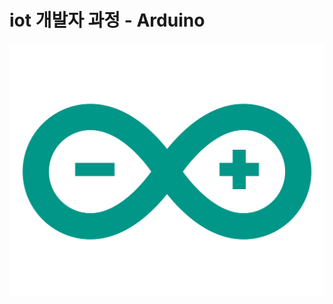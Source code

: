 <h1>iot 개발자 과정 - Arduino</h1>

![GitHub Logo](https://github.com/olugon0821/IoT-Arduino/blob/main/aaa.png)
